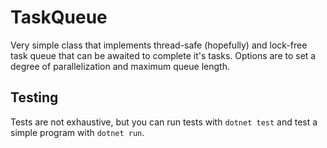 # TaskQueue

Very simple class that implements thread-safe (hopefully) and lock-free task
queue that can be awaited to complete it's tasks. Options are to set a degree of
parallelization and maximum queue length.

## Testing

Tests are not exhaustive, but you can run tests with `dotnet test` and test a
simple program with `dotnet run`.